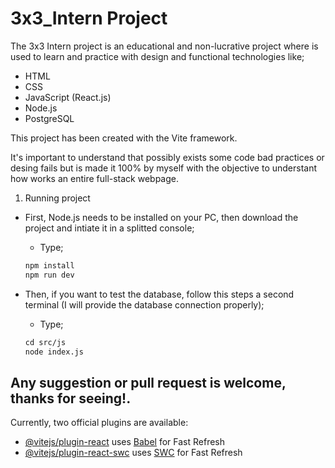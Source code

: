 # 3x3_Intern Project
The 3x3 Intern project is an educational and non-lucrative project where is used to learn and practice with design and functional technologies like;
 - HTML
 - CSS
 - JavaScript (React.js)
 - Node.js
 - PostgreSQL

This project has been created with the Vite framework.

 It's important to understand that possibly exists some code bad practices or desing fails but is made it 100% by myself with the objective
 to understant how works an entire full-stack webpage.


1. Running project
- First, Node.js needs to be installed  on your PC, then download the project and intiate it in a splitted console;
  - Type;
  ```html
  npm install
  npm run dev
  ```
  
- Then, if you want to test the database, follow this steps a second terminal (I will provide the database connection properly);
  - Type;
  ```html
  cd src/js
  node index.js
  ```
  
Any suggestion or pull request is welcome, thanks for seeing!.
-----------------------------------------------------------------------------

Currently, two official plugins are available:
- [@vitejs/plugin-react](https://github.com/vitejs/vite-plugin-react/blob/main/packages/plugin-react/README.md) uses [Babel](https://babeljs.io/) for Fast Refresh
- [@vitejs/plugin-react-swc](https://github.com/vitejs/vite-plugin-react-swc) uses [SWC](https://swc.rs/) for Fast Refresh
